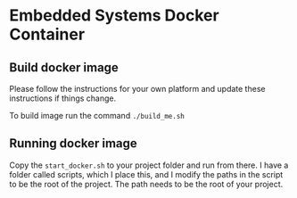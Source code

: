 # Embedded Systems Docker Container

## Build docker image

Please follow the instructions for your own platform and update these instructions if things change.


To build image run the command
`./build_me.sh`

## Running docker image
Copy the `start_docker.sh` to your project folder and run from there. I have a folder called scripts, which I place this, and I modify the paths in the script to be the root of the project. The path needs to be the root of your project.



